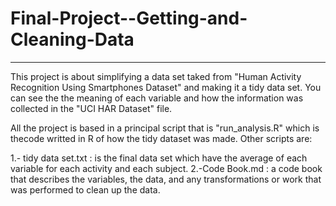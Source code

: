 # Final-Project--Getting-and-Cleaning-Data
----------------------------------------------------
This project is about simplifying a data set taked from "Human Activity Recognition Using Smartphones Dataset" and making it a tidy data set. You can see the the meaning of each variable and how the information was collected in the "UCI HAR Dataset" file.

All the project is based in a principal script that is "run_analysis.R" which is thecode writted in R of how the tidy dataset was made. Other scripts are:

1.- tidy data set.txt : is the final data set which have the average of each variable for each activity and each subject.
2.-Code Book.md :  a code book that describes the variables, the data, and any transformations or work that was performed to                       clean up the data. 
